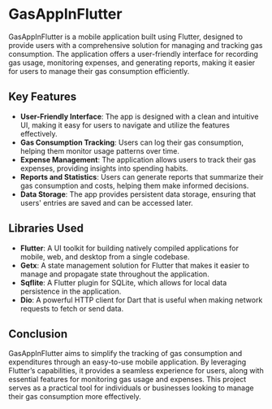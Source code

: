 # GasAppInFlutter

GasAppInFlutter is a mobile application built using Flutter, designed to provide users with a comprehensive solution for managing and tracking gas consumption. The application offers a user-friendly interface for recording gas usage, monitoring expenses, and generating reports, making it easier for users to manage their gas consumption efficiently.

## Key Features

- **User-Friendly Interface**: The app is designed with a clean and intuitive UI, making it easy for users to navigate and utilize the features effectively.
- **Gas Consumption Tracking**: Users can log their gas consumption, helping them monitor usage patterns over time.
- **Expense Management**: The application allows users to track their gas expenses, providing insights into spending habits.
- **Reports and Statistics**: Users can generate reports that summarize their gas consumption and costs, helping them make informed decisions.
- **Data Storage**: The app provides persistent data storage, ensuring that users' entries are saved and can be accessed later.

## Libraries Used

- **Flutter**: A UI toolkit for building natively compiled applications for mobile, web, and desktop from a single codebase.
- **Getx**: A state management solution for Flutter that makes it easier to manage and propagate state throughout the application.
- **Sqflite**: A Flutter plugin for SQLite, which allows for local data persistence in the application.
- **Dio**: A powerful HTTP client for Dart that is useful when making network requests to fetch or send data.

## Conclusion

GasAppInFlutter aims to simplify the tracking of gas consumption and expenditures through an easy-to-use mobile application. By leveraging Flutter’s capabilities, it provides a seamless experience for users, along with essential features for monitoring gas usage and expenses. This project serves as a practical tool for individuals or businesses looking to manage their gas consumption more effectively.
